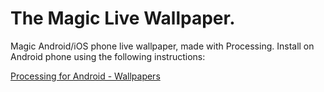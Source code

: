 # The Magic Live Wallpaper. 
Magic Android/iOS phone live wallpaper, made with Processing. Install on Android phone using the following instructions:

[Processing for Android - Wallpapers](https://android.processing.org/tutorials/wallpapers/index.html)

